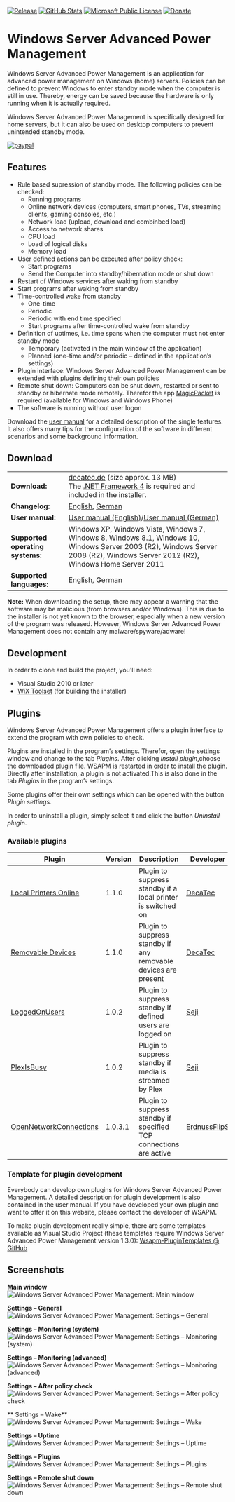 [![Release](https://img.shields.io/github/release/DecaTec/Wsapm/all.svg)](https://github.com/DecaTec/Wsapm/releases)
[![GitHub Stats](https://img.shields.io/badge/github-stats-ff5500.svg)](http://githubstats.com/DecaTec/Wsapm)
[![Microsoft Public License](https://img.shields.io/github/license/DecaTec/Wsapm.svg)](https://github.com/DecaTec/Wsapm/blob/master/LICENSE)
[![Donate](https://img.shields.io/badge/Donate-PayPal-green.svg)](https://www.paypal.com/cgi-bin/webscr?cmd=_s-xclick&hosted_button_id=RMPESAJXPHH2U)

# Windows Server Advanced Power Management

Windows Server Advanced Power Management is an application for advanced power management on Windows (home) servers. Policies can be defined to prevent Windows to enter standby mode when the computer is still in use. Thereby, energy can be saved because the hardware is only running when it is actually required.

Windows Server Advanced Power Management is specifically designed for home servers, but it can also be used on desktop computers to prevent unintended standby mode.

[![paypal](https://www.paypalobjects.com/en_US/i/btn/btn_donateCC_LG.gif)](https://www.paypal.com/cgi-bin/webscr?cmd=_s-xclick&hosted_button_id=JVKUJE26S27Y2)

## Features
- Rule based supression of standby mode. The following policies can be checked:
  - Running programs
  - Online network devices (computers, smart phones, TVs, streaming clients, gaming consoles, etc.)
  - Network load (upload, download and combinbed load)
  - Access to network shares
  - CPU load
  - Load of logical disks
  - Memory load
- User defined actions can be executed after policy check:
  - Start programs
  - Send the Computer into standby/hibernation mode or shut down
- Restart of Windows services after waking from standby
- Start programs after waking from standby
- Time-controlled wake from standby
  - One-time
  - Periodic
  - Periodic with end time specified
  - Start programs after time-controlled wake from standby
- Definition of uptimes, i.e. time spans when the computer must not enter standby mode
  - Temporary (activated in the main window of the application)
  - Planned (one-time and/or periodic – defined in the application’s settings)
- Plugin interface: Windows Server Advanced Power Management can be extended with plugins defining their own policies
- Remote shut down: Computers can be shut down, restarted or sent to standby or hibernate mode remotely. Therefor the app [MagicPacket](https://decatec.de/software/magicpacket_en/) is required (available for Windows and Windows Phone)
- The software is running without user logon

Download the [user manual](https://decatec.de/?ddownload=1087) for a detailed description of the single features. It also offers many tips for the configuration of the software in different scenarios and some background information.

## Download
| | |
| - | - |
| **Download:** | [decatec.de](https://decatec.de/software/windows-server-advanced-power-management_en/) (size approx. 13 MB) <br />The [.NET Framework 4](http://www.microsoft.com/en-us/download/details.aspx?id=24872) is required and included in the installer. |
| **Changelog:** | [English](https://decatec.de/downloads/wsapm/changelog/Changelog_en.txt), [German](https://decatec.de/downloads/wsapm/changelog/Changelog_de.txt) |
| **User manual:** | [User manual (English)](https://decatec.de/?ddownload=1087)/[User manual (German)](https://decatec.de/?ddownload=1086) |
| **Supported operating systems:** | Windows XP, Windows Vista, Windows 7, Windows 8, Windows 8.1, Windows 10, Windows Server 2003 (R2), Windows Server 2008 (R2), Windows Server 2012 (R2), Windows Home Server 2011 |
| **Supported languages:** | English, German |

**Note:**
When downloading the setup, there may appear a warning that the software may be malicious (from browsers and/or Windows). This is due to the installer is not yet known to the browser, especially when a new version of the program was released.
However, Windows Server Advanced Power Management does not contain any malware/spyware/adware!

## Development
In order to clone and build the project, you'll need:
- Visual Studio 2010 or later
- [WiX Toolset](http://wixtoolset.org/) (for building the installer)

## Plugins
Windows Server Advanced Power Management offers a plugin interface to extend the program with own policies to check.

Plugins are installed in the program’s settings. Therefor, open the settings window and change to the tab *Plugins*. After clicking *Install plugin*,choose the downloaded plugin file. WSAPM is restarted in order to install the plugin. Directly after installation, a plugin is not activated.This is also done in the tab *Plugins* in the program’s settings.

Some plugins offer their own settings which can be opened with the button *Plugin settings*.

In order to uninstall a plugin, simply select it and click the button *Uninstall plugin*.

### Available plugins
| Plugin | Version | Description | Developer |
| - | - | - | - |
| [Local Printers Online](https://github.com/DecaTec/Wsapm-LocalPrintersOnline) | 1.1.0 | Plugin to suppress standby if a local printer is switched on | [DecaTec](https://decatec.de) | 
| [Removable Devices](https://github.com/DecaTec/Wsapm-RemovableDevices) | 1.1.0 | Plugin to suppress standby if any removable devices are present | [DecaTec](https://decatec.de) | 
| [LoggedOnUsers](https://github.com/Seji64/LoggedOnUsersPlugin) | 1.0.2 | Plugin to suppress standby if defined users are logged on | [Seji](https://github.com/Seji64) | 
| [PlexIsBusy](https://github.com/Seji64/PlexIsBusyPlugin) | 1.0.2 | Plugin to suppress standby if media is streamed by Plex | [Seji](https://github.com/Seji64) | 
| [OpenNetworkConnections](https://github.com/ErdnussFlipS/WSAPM-OpenNetworkConnections) | 1.0.3.1 | Plugin to suppress standby if specified TCP connections are active | [ErdnussFlipS](https://github.com/ErdnussFlipS) | 

### Template for plugin development
Everybody can develop own plugins for Windows Server Advanced Power Management. A detailed description for plugin development is also contained in the user manual.
If you have developed your own plugin and want to offer it on this website, please contact the developer of WSAPM.

To make plugin development really simple, there are some templates available as Visual Studio Project (these templates require Windows Server Advanced Power Management version 1.3.0): [Wsapm-PluginTemplates @ GitHub](https://github.com/DecaTec/Wsapm-PluginTemplates)

## Screenshots

**Main window**
![Windows Server Advanced Power Management: Main window](/Doc/en/Screenshots/Main_Window.png "Windows Server Advanced Power Management: Main window")

**Settings – General**
![Windows Server Advanced Power Management: Settings – General](/Doc/en/Screenshots/Settings_General.png "Windows Server Advanced Power Management: Settings – General")

**Settings – Monitoring (system)**
![Windows Server Advanced Power Management: Settings – Monitoring (system)](/Doc/en/Screenshots/Settings_MonitoringSystem.png "Windows Server Advanced Power Management: Settings – Monitoring (system)")

**Settings – Monitoring (advanced)**
![Windows Server Advanced Power Management: Settings – Monitoring (advanced)](/Doc/en/Screenshots/Settings_MonitoringAdvanced.png "Windows Server Advanced Power Management: Settings – Monitoring (advanced)")


**Settings – After policy check**
![Windows Server Advanced Power Management: Settings – After policy check](/Doc/en/Screenshots/Settings_AfterPolicyCheck.png "Windows Server Advanced Power Management: Settings – After policy check")

** Settings – Wake**
![Windows Server Advanced Power Management: Settings – Wake](/Doc/en/Screenshots/Settings_Wake.png "Windows Server Advanced Power Management: Settings – Wake")

**Settings – Uptime**
![Windows Server Advanced Power Management: Settings – Uptime](/Doc/en/Screenshots/Settings_Uptime.png "Windows Server Advanced Power Management: Settings – Uptime")

**Settings – Plugins**
![Windows Server Advanced Power Management: Settings – Plugins](/Doc/en/Screenshots/Settings_Plugins.png "Windows Server Advanced Power Management: Settings – Plugins")

**Settings – Remote shut down**
![Windows Server Advanced Power Management: Settings – Remote shut down](/Doc/en/Screenshots/Settings_RemoteShutdown.png "Windows Server Advanced Power Management: Settings – Remote shut down")

